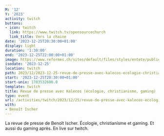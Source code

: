 ```yaml
---
M: '12'
Y: '2023'
activity: twitch
buttons:
- icon: twitch
  link: https://www.twitch.tv/opensourcechurch
  link_title: Vers la chaine
date: '2023-12-25T20:30:00+01:00'
display: light
duration: '1:30:00'
end: '2023-12-25T22:00:00+01:00'
image: https://www.reformes.ch/sites/default/files/styles/entete/public/data/images/comm/257/Beno%C3%AEt%20Ischer.jpg
isodate: '2023-12-25'
location: twitch
path: 2023/12/2023-12-25-revue-de-presse-avec-kalecos-ecologie-christianisme-gaming.md
start: '2023-12-25T20:30:00+01:00'
start-unix: 1703532600.0
template: twitch
title: Revue de presse avec Kalecos (écologie, christianisme, gaming)
type: event
url: /activities/twitch/2023/12/25/revue-de-presse-avec-kalecos-ecologie-christianisme-gaming
with:
- Benoît Ischer
---
```

La revue de presse de Benoît Ischer. Écologie, christianisme et gaming. Et aussi du gaming après. En live sur twitch.